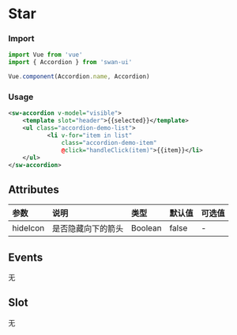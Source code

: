 # Star


### Import
```javascript
import Vue from 'vue'
import { Accordion } from 'swan-ui'

Vue.component(Accordion.name, Accordion)
```

### Usage
```xml
<sw-accordion v-model="visible">
    <template slot="header">{{selected}}</template>
    <ul class="accordion-demo-list">
           <li v-for="item in list"
               class="accordion-demo-item"
               @click="handleClick(item)">{{item}}</li>
    </ul>
</sw-accordion>
```

## Attributes

|参数|说明|类型|默认值|可选值
|:--|:--|:--|:--|:--|
|hideIcon|是否隐藏向下的箭头|Boolean|false|-


## Events

无


## Slot

无